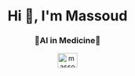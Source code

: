 <h1 align="center">Hi 👋, I'm Massoud</h1>


<h3 align="center">💚AI in Medicine💚 </h3>


<p align="center"> <a href="https://linkedin.com/in/massouddehghan" target="blank"><img align="center" src="https://raw.githubusercontent.com/rahuldkjain/github-profile-readme-generator/master/src/images/icons/Social/linked-in-alt.svg" alt="massouddehghan" height="30" width="40" /></a>
</p>
